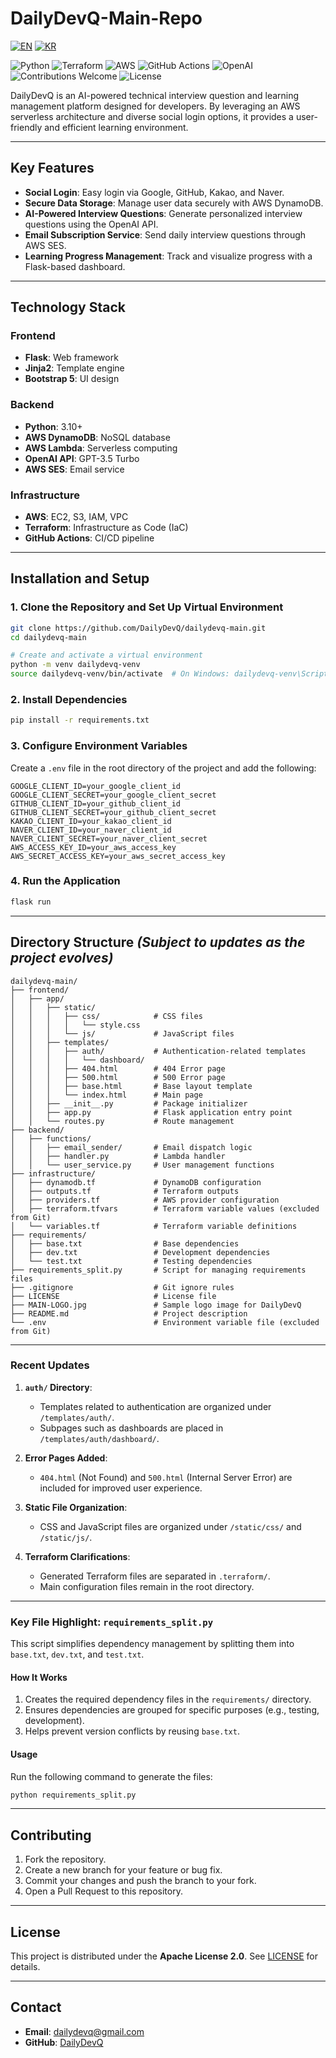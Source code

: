 # **DailyDevQ-Main-Repo**

[![EN](https://img.shields.io/badge/lang-en-blue.svg)](/README/README-en.md) 
[![KR](https://img.shields.io/badge/lang-kr-red.svg)](/README.md)

![Python](https://img.shields.io/badge/python-3.10%2B-blue.svg)
![Terraform](https://img.shields.io/badge/IaC-Terraform-623CE4.svg?logo=terraform)
![AWS](https://img.shields.io/badge/Cloud-AWS-FF9900.svg?logo=amazon-aws)
![GitHub Actions](https://img.shields.io/badge/CI%2FCD-GitHub%20Actions-2088FF.svg?logo=github-actions)
![OpenAI](https://img.shields.io/badge/AI-OpenAI-412991.svg?logo=openai)
![Contributions Welcome](https://img.shields.io/badge/contributions-welcome-brightgreen.svg)
![License](https://img.shields.io/badge/license-Apache%202.0-blue.svg)
<!-- ![Build Status](https://github.com/DailyDevQ/dailydevq-main/actions/workflows/main.yml/badge.svg) -->

DailyDevQ is an AI-powered technical interview question and learning management platform designed for developers. By leveraging an AWS serverless architecture and diverse social login options, it provides a user-friendly and efficient learning environment.

---

## **Key Features**

- **Social Login**: Easy login via Google, GitHub, Kakao, and Naver.
- **Secure Data Storage**: Manage user data securely with AWS DynamoDB.
- **AI-Powered Interview Questions**: Generate personalized interview questions using the OpenAI API.
- **Email Subscription Service**: Send daily interview questions through AWS SES.
- **Learning Progress Management**: Track and visualize progress with a Flask-based dashboard.

---

## **Technology Stack**

### **Frontend**
- **Flask**: Web framework
- **Jinja2**: Template engine
- **Bootstrap 5**: UI design

### **Backend**
- **Python**: 3.10+
- **AWS DynamoDB**: NoSQL database
- **AWS Lambda**: Serverless computing
- **OpenAI API**: GPT-3.5 Turbo
- **AWS SES**: Email service

### **Infrastructure**
- **AWS**: EC2, S3, IAM, VPC
- **Terraform**: Infrastructure as Code (IaC)
- **GitHub Actions**: CI/CD pipeline

---

## **Installation and Setup**

### **1. Clone the Repository and Set Up Virtual Environment**

```bash
git clone https://github.com/DailyDevQ/dailydevq-main.git
cd dailydevq-main

# Create and activate a virtual environment
python -m venv dailydevq-venv
source dailydevq-venv/bin/activate  # On Windows: dailydevq-venv\Scripts\activate
```

### **2. Install Dependencies**

```bash
pip install -r requirements.txt
```

### **3. Configure Environment Variables**
Create a `.env` file in the root directory of the project and add the following:

```dotenv
GOOGLE_CLIENT_ID=your_google_client_id
GOOGLE_CLIENT_SECRET=your_google_client_secret
GITHUB_CLIENT_ID=your_github_client_id
GITHUB_CLIENT_SECRET=your_github_client_secret
KAKAO_CLIENT_ID=your_kakao_client_id
NAVER_CLIENT_ID=your_naver_client_id
NAVER_CLIENT_SECRET=your_naver_client_secret
AWS_ACCESS_KEY_ID=your_aws_access_key
AWS_SECRET_ACCESS_KEY=your_aws_secret_access_key
```

### **4. Run the Application**

```bash
flask run
```

---

## **Directory Structure** *(Subject to updates as the project evolves)*

```plaintext
dailydevq-main/
├── frontend/
│   ├── app/
│   │   ├── static/
│   │   │   ├── css/            # CSS files
│   │   │   │   └── style.css
│   │   │   └── js/             # JavaScript files
│   │   ├── templates/
│   │   │   ├── auth/           # Authentication-related templates
│   │   │   │   └── dashboard/
│   │   │   ├── 404.html        # 404 Error page
│   │   │   ├── 500.html        # 500 Error page
│   │   │   ├── base.html       # Base layout template
│   │   │   └── index.html      # Main page
│   │   ├── __init__.py         # Package initializer
│   │   ├── app.py              # Flask application entry point
│   │   └── routes.py           # Route management
├── backend/
│   ├── functions/
│   │   ├── email_sender/       # Email dispatch logic
│   │   ├── handler.py          # Lambda handler
│   │   └── user_service.py     # User management functions
├── infrastructure/
│   ├── dynamodb.tf             # DynamoDB configuration
│   ├── outputs.tf              # Terraform outputs
│   ├── providers.tf            # AWS provider configuration
│   ├── terraform.tfvars        # Terraform variable values (excluded from Git)
│   └── variables.tf            # Terraform variable definitions
├── requirements/
│   ├── base.txt                # Base dependencies
│   ├── dev.txt                 # Development dependencies
│   └── test.txt                # Testing dependencies
├── requirements_split.py       # Script for managing requirements files
├── .gitignore                  # Git ignore rules
├── LICENSE                     # License file
├── MAIN-LOGO.jpg               # Sample logo image for DailyDevQ
├── README.md                   # Project description
└── .env                        # Environment variable file (excluded from Git)
```

---

### **Recent Updates**

1. **`auth/` Directory**:
   - Templates related to authentication are organized under `/templates/auth/`.
   - Subpages such as dashboards are placed in `/templates/auth/dashboard/`.

2. **Error Pages Added**:
   - `404.html` (Not Found) and `500.html` (Internal Server Error) are included for improved user experience.

3. **Static File Organization**:
   - CSS and JavaScript files are organized under `/static/css/` and `/static/js/`.

4. **Terraform Clarifications**:
   - Generated Terraform files are separated in `.terraform/`.
   - Main configuration files remain in the root directory.

---

### **Key File Highlight: `requirements_split.py`**
This script simplifies dependency management by splitting them into `base.txt`, `dev.txt`, and `test.txt`.

#### **How It Works**
1. Creates the required dependency files in the `requirements/` directory.
2. Ensures dependencies are grouped for specific purposes (e.g., testing, development).
3. Helps prevent version conflicts by reusing `base.txt`.

#### **Usage**
Run the following command to generate the files:
```bash
python requirements_split.py
```

---

## **Contributing**

1. Fork the repository.
2. Create a new branch for your feature or bug fix.
3. Commit your changes and push the branch to your fork.
4. Open a Pull Request to this repository.

---

## **License**

This project is distributed under the **Apache License 2.0**. See [LICENSE](./LICENSE) for details.

---

## **Contact**

- **Email**: dailydevq@gmail.com
- **GitHub**: [DailyDevQ](https://github.com/DailyDevQ)
